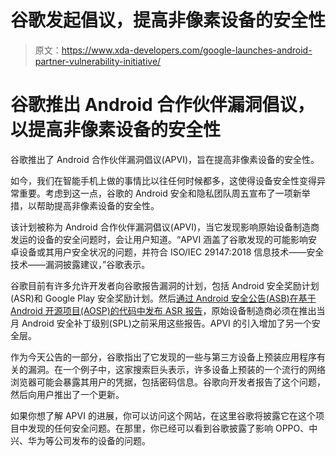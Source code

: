# 谷歌发起倡议，提高非像素设备的安全性

> 原文：<https://www.xda-developers.com/google-launches-android-partner-vulnerability-initiative/>

# 谷歌推出 Android 合作伙伴漏洞倡议，以提高非像素设备的安全性

谷歌推出了 Android 合作伙伴漏洞倡议(APVI)，旨在提高非像素设备的安全性。

如今，我们在智能手机上做的事情比以往任何时候都多，这使得设备安全性变得异常重要。考虑到这一点，谷歌的 Android 安全和隐私团队周五宣布了一项新举措，以帮助提高非像素设备的安全性。

该计划被称为 Android 合作伙伴漏洞倡议(APVI)，当它发现影响原始设备制造商发运的设备的安全问题时，会让用户知道。“APVI 涵盖了谷歌发现的可能影响安卓设备或其用户安全状况的问题，并符合 ISO/IEC 29147:2018 信息技术——安全技术——漏洞披露建议，”谷歌表示。

谷歌目前有许多允许开发者向谷歌报告漏洞的计划，包括 Android 安全奖励计划(ASR)和 Google Play 安全奖励计划。然后[通过 Android 安全公告(ASB)在基于 Android 开源项目(AOSP)的代码中发布 ASR 报告](https://www.xda-developers.com/september-2020-android-security-bulletin-android-11/)，原始设备制造商必须在推出当月 Android 安全补丁级别(SPL)之前采用这些报告。APVI 的引入增加了另一个安全层。

作为今天公告的一部分，谷歌指出了它发现的一些与第三方设备上预装应用程序有关的漏洞。在一个例子中，这家搜索巨头表示，许多设备上预装的一个流行的网络浏览器可能会暴露其用户的凭据，包括密码信息。谷歌向开发者报告了这个问题，然后向用户推出了一个更新。

如果你想了解 APVI 的进展，你可以访问这个网站，在这里谷歌将披露它在这个项目中发现的任何安全问题。在那里，你已经可以看到谷歌披露了影响 OPPO、中兴、华为等公司发布的设备的问题。